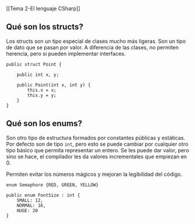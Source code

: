 [[Tema 2-El lenguaje CSharp]]

## Qué son los structs?
Los structs son un tipo especial de clases mucho más ligeras. Son un tipo de dato que se pasan por valor. A diferencia de las clases, no permiten herencia, pero si pueden implementar interfaces. 

```CSharp
public struct Point {

	public int x, y;
	
	public Point(int x, int y) {
		this.x = x;
		this.y = y;
	}
}
```

## Qué son los enums?
Son otro tipo de estructura formados por constantes públicas y estáticas. Por defecto son de tipo `int`, pero esto se puede cambiar por cualquier otro tipo básico que permita representar un entero. Se les puede dar valor, pero sino se hace, el compilador les da valores incrementales que empiezan en 0.

Permiten evitar los números mágicos y mejoran la legibilidad del código.

```CSharp
enum Semaphore {RED, GREEN, YELLOW}

public enum FontSize : int {
	SMALL: 12,
	NORMAL: 16,
	HUGE: 20
}
```
